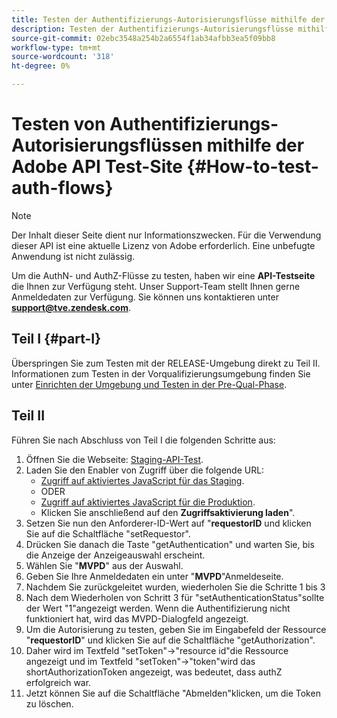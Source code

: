 ```yaml
---
title: Testen der Authentifizierungs-Autorisierungsflüsse mithilfe der Adobe API-Test-Site
description: Testen der Authentifizierungs-Autorisierungsflüsse mithilfe der Adobe API-Test-Site
source-git-commit: 02ebc3548a254b2a6554f1ab34afbb3ea5f09bb8
workflow-type: tm+mt
source-wordcount: '318'
ht-degree: 0%

---
```


# Testen von Authentifizierungs-Autorisierungsflüssen mithilfe der Adobe API Test-Site {#How-to-test-auth-flows}

>[!NOTE]
>
>Der Inhalt dieser Seite dient nur Informationszwecken. Für die Verwendung dieser API ist eine aktuelle Lizenz von Adobe erforderlich. Eine unbefugte Anwendung ist nicht zulässig.

Um die AuthN- und AuthZ-Flüsse zu testen, haben wir eine **API-Testseite** die Ihnen zur Verfügung steht. Unser Support-Team stellt Ihnen gerne Anmeldedaten zur Verfügung. Sie können uns kontaktieren unter **support@tve.zendesk.com**.


## Teil I {#part-I}

Überspringen Sie zum Testen mit der RELEASE-Umgebung direkt zu Teil II.  Informationen zum Testen in der Vorqualifizierungsumgebung finden Sie unter [Einrichten der Umgebung und Testen in der Pre-Qual-Phase](/help/authentication/setting-up-your-environment-and-testing-in-prequal.md).

## Teil II

Führen Sie nach Abschluss von Teil I die folgenden Schritte aus:


1. Öffnen Sie die Webseite: [Staging-API-Test](https://sp.auth-staging.adobe.com/apitest/api.html).
1. Laden Sie den Enabler von Zugriff über die folgende URL:
   * [Zugriff auf aktiviertes JavaScript für das Staging](https://entitlement.auth-staging.adobe.com/entitlement/js/AccessEnabler.js).
   * ODER
   * [Zugriff auf aktiviertes JavaScript für die Produktion](https://entitlement.auth.adobe.com/entitlement/js/AccessEnabler.js).
   * Klicken Sie anschließend auf den **Zugriffsaktivierung laden**&quot;.
1. Setzen Sie nun den Anforderer-ID-Wert auf &quot;**requestorID** und klicken Sie auf die Schaltfläche &quot;setRequestor&quot;.
1. Drücken Sie danach die Taste &quot;getAuthentication&quot; und warten Sie, bis die Anzeige der Anzeigeauswahl erscheint.
1. Wählen Sie &quot;**MVPD**&quot; aus der Auswahl.
1. Geben Sie Ihre Anmeldedaten ein unter &quot;**MVPD**&quot;Anmeldeseite.
1. Nachdem Sie zurückgeleitet wurden, wiederholen Sie die Schritte 1 bis 3
1. Nach dem Wiederholen von Schritt 3 für &quot;setAuthenticationStatus&quot;sollte der Wert &quot;1&quot;angezeigt werden. Wenn die Authentifizierung nicht funktioniert hat, wird das MVPD-Dialogfeld angezeigt.
1. Um die Autorisierung zu testen, geben Sie im Eingabefeld der Ressource &quot;**requestorID**&quot; und klicken Sie auf die Schaltfläche &quot;getAuthorization&quot;.
1. Daher wird im Textfeld &quot;setToken&quot;-\>&quot;resource id&quot;die Ressource angezeigt und im Textfeld &quot;setToken&quot;-\>&quot;token&quot;wird das shortAuthorizationToken angezeigt, was bedeutet, dass authZ erfolgreich war.
1. Jetzt können Sie auf die Schaltfläche &quot;Abmelden&quot;klicken, um die Token zu löschen.
